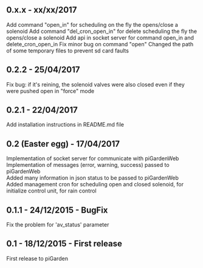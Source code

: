 ## 0.x.x - xx/xx/2017
Add command "open_in" for scheduling on the fly the opens/close a solenoid
Add command "del_cron_open_in" for delete scheduling the fly the opens/close a solenoid
Add api in socket server for command open_in and delete_cron_open_in
Fix minor bug on command "open"
Changed the path of some temporary files to prevent sd card faults

## 0.2.2 - 25/04/2017
Fix bug: if it's reining, the solenoid valves were also closed even if they were pushed open in "force" mode

## 0.2.1 - 22/04/2017
Add installation instructions in README.md file  

## 0.2 (Easter egg) - 17/04/2017
Implementation of socket server for communicate with piGardenWeb  
Implementation of messages (error, warning, success) passed to piGardenWeb  
Added many information in json status to be passed to piGardenWeb  
Added management cron for scheduling open and closed solenoid, for initialize control unit, for rain control  

## 0.1.1 - 24/12/2015 - BugFix
Fix the problem for 'av_status' parameter

## 0.1 - 18/12/2015 - First release
First release to piGarden 

